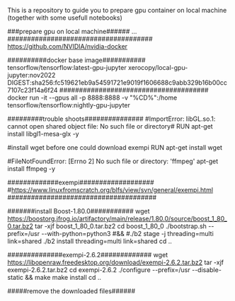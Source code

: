 This is a repository to guide you to prepare gpu container on local machine (together with some usefull notebooks)



###prepare gpu on local machine######
...
#####################################
https://github.com/NVIDIA/nvidia-docker


##########docker base image###########
tensorflow/tensorflow:latest-gpu-jupyter
xerocopy/local-gpu-jupyter:nov2022
DIGEST:sha256:fc519621eb9a54591721e9019f1606688c9abb329b16b00cc7107c23f14a6f24
######################################
docker run -it --gpus all -p 8888:8888 -v "%CD%":/home tensorflow/tensorflow:nightly-gpu-jupyter

#########trouble shoots###############
#ImportError: libGL.so.1: cannot open shared object file: No such file or directory#
RUN apt-get install libgl1-mesa-glx -y

#install wget before one could download exempi
RUN apt-get install wget

#FileNotFoundError: [Errno 2] No such file or directory: 'ffmpeg'
apt-get install ffmpeg -y

#############exempi###################
#https://www.linuxfromscratch.org/blfs/view/svn/general/exempi.html
######################################

#######install Boost-1.80.0###########
wget https://boostorg.jfrog.io/artifactory/main/release/1.80.0/source/boost_1_80_0.tar.bz2
tar -xjf boost_1_80_0.tar.bz2
cd boost_1_80_0
./bootstrap.sh --prefix=/usr --with-python=python3 #&&
#./b2 stage -j<N> threading=multi link=shared
./b2 install threading=multi link=shared
cd ..

##############exempi-2.6.2#############
wget https://libopenraw.freedesktop.org/download/exempi-2.6.2.tar.bz2
tar -xjf exempi-2.6.2.tar.bz2
cd exempi-2.6.2
./configure --prefix=/usr --disable-static &&
make
make install
cd ..


#####remove the downloaded files######

